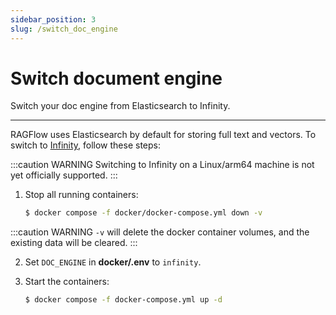 ```yaml
---
sidebar_position: 3
slug: /switch_doc_engine
---
```


# Switch document engine

Switch your doc engine from Elasticsearch to Infinity.

---

RAGFlow uses Elasticsearch by default for storing full text and vectors. To switch to [Infinity](https://github.com/infiniflow/infinity/), follow these steps:

:::caution WARNING
Switching to Infinity on a Linux/arm64 machine is not yet officially supported.
:::

1. Stop all running containers:

   ```bash
   $ docker compose -f docker/docker-compose.yml down -v
   ```

:::caution WARNING
`-v` will delete the docker container volumes, and the existing data will be cleared.
:::

2. Set `DOC_ENGINE` in **docker/.env** to `infinity`.

3. Start the containers:

   ```bash
   $ docker compose -f docker-compose.yml up -d
   ```